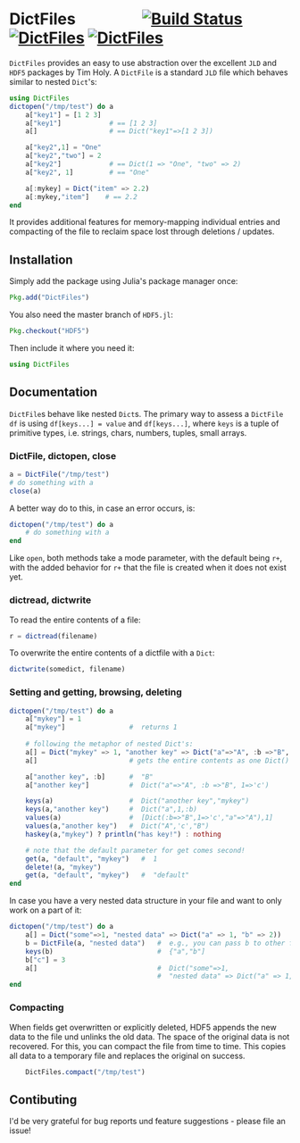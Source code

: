 # DictFiles &nbsp;&nbsp;&nbsp;&nbsp;&nbsp;&nbsp;&nbsp;&nbsp;&nbsp;&nbsp;&nbsp;&nbsp;&nbsp;&nbsp;&nbsp;&nbsp; [![Build Status](https://travis-ci.org/rened/DictFiles.jl.png)](https://travis-ci.org/rened/DictFiles.jl) [![DictFiles](http://pkg.julialang.org/badges/DictFiles_release.svg)](http://pkg.julialang.org/?pkg=DictFiles&ver=release) [![DictFiles](http://pkg.julialang.org/badges/DictFiles_nightly.svg)](http://pkg.julialang.org/?pkg=DictFiles&ver=nightly)

`DictFiles` provides an easy to use abstraction over the excellent `JLD`
and `HDF5` packages by Tim Holy. A `DictFile` is a standard `JLD` file which behaves similar to nested `Dict`'s:

```jl
using DictFiles
dictopen("/tmp/test") do a
    a["key1"] = [1 2 3]
    a["key1"]            # == [1 2 3]
	a[]                  # == Dict("key1"=>[1 2 3])

    a["key2",1] = "One"
    a["key2","two"] = 2
    a["key2"]            # == Dict(1 => "One", "two" => 2)
    a["key2", 1]         # == "One"

    a[:mykey] = Dict("item" => 2.2)
    a[:mykey,"item"]    # == 2.2
end
```

It provides additional features for memory-mapping individual entries and compacting of the file to reclaim space lost through deletions / updates.

## Installation

Simply add the package using Julia's package manager once:

```jl
Pkg.add("DictFiles")
```

You also need the master branch of `HDF5.jl`:

```jl
Pkg.checkout("HDF5")
```

Then include it where you need it:

```jl
using DictFiles
```

## Documentation

`DictFile`s behave like nested `Dict`s. The primary way to assess a `DictFile df` is using `df[keys...] = value` and `df[keys...]`, where `keys` is a tuple of primitive types, i.e. strings, chars, numbers, tuples, small arrays.

### DictFile, dictopen, close

```jl
a = DictFile("/tmp/test")
# do something with a
close(a)
```

A better way do to this, in case an error occurs, is:

```jl
dictopen("/tmp/test") do a
    # do something with a
end
```

Like `open`, both methods take a mode parameter, with the default being `r+`, with the added behavior for `r+` that the file is created when it does not exist yet.

### dictread, dictwrite

To read the entire contents of a file:

```jl
r = dictread(filename)
```

To overwrite the entire contents of a dictfile with a `Dict`:

```jl
dictwrite(somedict, filename)
```

### Setting and getting, browsing, deleting

```jl
dictopen("/tmp/test") do a
    a["mykey"] = 1
    a["mykey"]                #  returns 1
 
    # following the metaphor of nested Dict's:
    a[] = Dict("mykey" => 1, "another key" => Dict("a"=>"A", :b =>"B", 1=>'c'))
    a[]                       # gets the entire contents as one Dict()

    a["another key", :b]      #  "B"
    a["another key"]          #  Dict("a"=>"A", :b =>"B", 1=>'c')

    keys(a)                   #  Dict("another key","mykey") 
    keys(a,"another key")     #  Dict("a",1,:b) 
    values(a)                 #  [Dict(:b=>"B",1=>'c',"a"=>"A"),1] 
    values(a,"another key")   #  Dict("A",'c',"B") 
    haskey(a,"mykey") ? println("has key!") : nothing

    # note that the default parameter for get comes second! 
    get(a, "default", "mykey")   #  1 
    delete!(a, "mykey")
    get(a, "default", "mykey")   #  "default"
end
```

In case you have a very nested data structure in your file and want to only work on a part of it:

```jl
dictopen("/tmp/test") do a 
    a[] = Dict("some"=>1, "nested data" => Dict("a" => 1, "b" => 2))
    b = DictFile(a, "nested data")   #  e.g., you can pass b to other functions
    keys(b)                          #  {"a","b"] 
    b["c"] = 3 
    a[]                              #  Dict("some"=>1, 
                                     #  "nested data" => Dict("a" => 1, "b" => 2, "c" => 3))
end
```

### Compacting

When fields get overwritten or explicitly deleted, HDF5 appends the new data to the file und unlinks the old data. The space of the original data is not recovered. For this, you can compact the file from time to time. This copies all data to a temporary file and replaces the original on success.

```jl
    DictFiles.compact("/tmp/test")
```


## Contibuting

I'd be very grateful for bug reports und feature suggestions - please file an issue!

